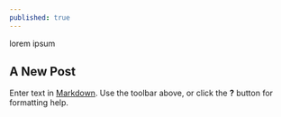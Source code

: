 ```yaml
---
published: true
---
```

lorem ipsum 




## A New Post

Enter text in [Markdown](http://daringfireball.net/projects/markdown/). Use the toolbar above, or click the **?** button for formatting help.

